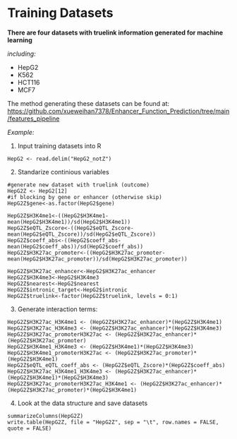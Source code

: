 # Training Datasets

**There are four datasets with truelink information generated for machine learning**

*including:*
- HepG2
- K562
- HCT116
- MCF7

The method generating these datasets can be found at: https://github.com/xueweihan7378/Enhancer_Function_Prediction/tree/main/features_pipeline

*Example:*
1. Input training datasets into R
```
HepG2 <- read.delim("HepG2_notZ")
```
2. Standarize continious variables
```
#generate new dataset with truelink (outcome)
HepG2Z <- HepG2[12] 
#if blocking by gene or enhancer (otherwise skip)
HepG2Z$gene<-as.factor(HepG2$gene)

HepG2Z$H3K4me1<-((HepG2$H3K4me1-mean(HepG2$H3K4me1))/sd(HepG2$H3K4me1))
HepG2Z$eQTL_Zscore<-((HepG2$eQTL_Zscore-mean(HepG2$eQTL_Zscore))/sd(HepG2$eQTL_Zscore))
HepG2Z$coeff_abs<-((HepG2$coeff_abs-mean(HepG2$coeff_abs))/sd(HepG2$coeff_abs))
HepG2Z$H3K27ac_promoter<-((HepG2$H3K27ac_promoter-mean(HepG2$H3K27ac_promoter))/sd(HepG2$H3K27ac_promoter))

HepG2Z$H3K27ac_enhancer<-HepG2$H3K27ac_enhancer
HepG2Z$H3K4me3<-HepG2$H3K4me3
HepG2Z$nearest<-HepG2$nearest
HepG2Z$intronic_target<-HepG2$intronic
HepG2Z$truelink<-factor(HepG2Z$truelink, levels = 0:1)
```
3. Generate interaction terms:
```
HepG2Z$H3K27ac_H3K4me1 <- (HepG2Z$H3K27ac_enhancer)*(HepG2Z$H3K4me1)
HepG2Z$H3K27ac_H3K4me3 <- (HepG2Z$H3K27ac_enhancer)*(HepG2Z$H3K4me3)
HepG2Z$H3K27ac_promoterH3K27ac <- (HepG2Z$H3K27ac_enhancer)*(HepG2Z$H3K27ac_promoter)
HepG2Z$H3K4me1_H3K4me3 <- (HepG2Z$H3K4me1)*(HepG2Z$H3K4me3)
HepG2Z$H3K4me1_promoterH3K27ac <- (HepG2Z$H3K27ac_promoter)*(HepG2Z$H3K4me1)
HepG2Z$eQTL_eQTL_coeff_abs <- (HepG2Z$eQTL_Zscore)*(HepG2Z$coeff_abs)
HepG2Z$H3K27ac_H3K4me1_H3K4me3 <- (HepG2Z$H3K27ac_enhancer)*(HepG2Z$H3K4me1)*(HepG2$H3K4me3)
HepG2Z$H3K27ac_promoterH3K27ac_H3K4me1 <- (HepG2Z$H3K27ac_enhancer)*(HepG2Z$H3K27ac_promoter)*(HepG2$H3K4me1)
```
4. Look at the data structure and save datasets
```
summarizeColumns(HepG2Z)
write.table(HepG2Z, file = "HepG2Z", sep = "\t", row.names = FALSE, quote = FALSE)
```
